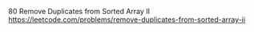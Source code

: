 80 Remove Duplicates from Sorted Array II https://leetcode.com/problems/remove-duplicates-from-sorted-array-ii